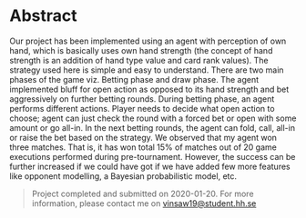 # Abstract
Our project has been implemented using an agent with perception of own hand, which is basically uses own hand strength (the concept of hand strength is an addition of hand type value and card rank values). The strategy used here is simple and easy to understand. There are two main phases of the game viz. Betting phase and draw phase. The agent implemented bluff for open action as opposed to its hand strength and bet aggressively on further betting rounds. During betting phase, an agent performs different actions. Player needs to decide what open action to choose; agent can just check the round with a forced bet or open with some amount or go all-in. In the next betting rounds, the agent can fold, call, all-in or raise the bet based on the strategy. We observed that my agent won three matches. That is, it has won total 15% of matches out of 20 game executions performed during pre-tournament. However, the success can be further increased if we could have got if we have added few more features like opponent modelling, a Bayesian probabilistic model, etc.

> Project completed and submitted on 2020-01-20. 
> For more information, please contact me on vinsaw19@student.hh.se
